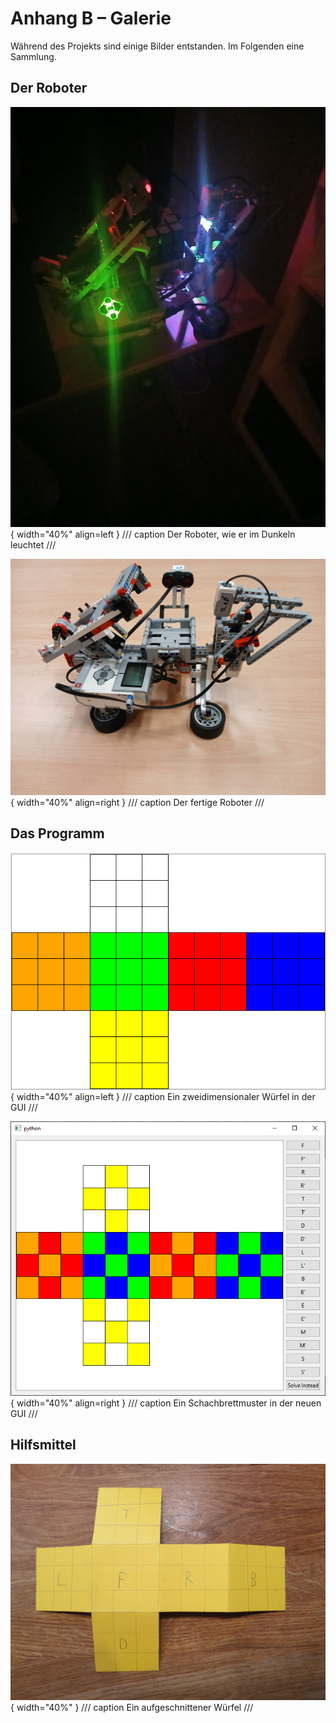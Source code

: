 # Anhang B – Galerie

Während des Projekts sind einige Bilder entstanden. Im Folgenden eine Sammlung.

## Der Roboter

![Der Roboter, wie er im Dunkeln leuchtet](/images/robot_glowing_in_dark.jpg){ width="40%" align=left }
/// caption
Der Roboter, wie er im Dunkeln leuchtet
///

![Der fertige Roboter](/images/robot_1.jpg){ width="40%" align=right }
/// caption
Der fertige Roboter
///

## Das Programm

![Ein zweidimensionaler Würfel in der GUI](/images/gui.png){ width="40%" align=left }
/// caption
Ein zweidimensionaler Würfel in der GUI
///

![Ein Schachbrettmuster in der neuen GUI](/images/new_gui_image.png){ width="40%" align=right }
/// caption
Ein Schachbrettmuster in der neuen GUI
///

## Hilfsmittel

![Ein aufgeschnittener Würfel](/images/flat_cube.jpg){ width="40%" }
/// caption
Ein aufgeschnittener Würfel
///
